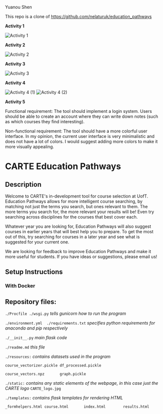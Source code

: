 Yuanou Shen

This repo is a clone of https://github.com/nelaturuk/education_pathways

**Activity 1**

![Activity 1](https://user-images.githubusercontent.com/90863981/135778903-93611b1b-e43d-4c40-b4c2-2a598b355aa2.PNG)

**Activity 2**

![Activity 2](https://user-images.githubusercontent.com/90863981/135784460-626161d1-096c-407c-846e-ca0ea6f9e164.PNG)

**Activity 3**

![Activity 3](https://user-images.githubusercontent.com/90863981/135779711-253cf237-4575-4bde-ad10-7e2ebe7cae0e.png)

**Activity 4**

![Activity 4 (1)](https://user-images.githubusercontent.com/90863981/135780490-a15d3e0a-7785-4dc4-ab50-3089e5ff6b6d.PNG)
![Activity 4 (2)](https://user-images.githubusercontent.com/90863981/135780500-fdd437bd-7838-4a8a-b610-5a48ea32be46.PNG)

**Activity 5**

Functional requirement: The tool should implement a login system. Users should be able to create an account where they can write down notes (such as which courses they find interesting).

Non-functional requirement: The tool should have a more colorful user interface. In my opinion, the current user interface is very minimalistic and does not have a lot of colors. I would suggest adding more colors to make it more visually appealing. 




# CARTE Education Pathways

## Description
Welcome to CARTE's in-development tool for course selection at UofT. Education Pathways allows for more intelligent course searching, by matching not just the terms you search, but ones relevant to them. The more terms you search for, the more relevant your results will be! Even try searching across disciplines for the courses that best cover each.

Whatever year you are looking for, Education Pathways will also suggest courses in earlier years that will best help you to prepare. To get the most out of this, try searching for courses in a later year and see what is suggested for your current one.

We are looking for feedback to improve Education Pathways and make it more useful for students. If you have ideas or suggestions, please email us!

## Setup Instructions

### With Docker



## Repository files:

`./Procfile ./wsgi.py` *tells gunicorn how to run the program*

`./environment.yml  ./requirements.txt` *specifies python requirements for anaconda and pip respectively*

`./__init__.py` *main flask code*

`./readme.md` *this file*

`./resources:` *contains datasets used in the program*

`course_vectorizer.pickle df_processed.pickle`

`course_vectors.npz       graph.pickle`

`./static:` *contains any static elements of the webpage, in this case just the CARTE logo*
`CARTE_logo.jpg`

`./templates:` *contains flask templates for rendering HTML*

`_formhelpers.html course.html       index.html        results.html`
